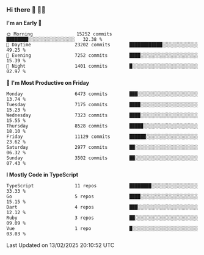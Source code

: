 ### Hi there 👋 🧑‍💻



<!--START_SECTION:waka-->
**I'm an Early 🐤** 

```text
🌞 Morning                15252 commits       ████████░░░░░░░░░░░░░░░░░   32.38 % 
🌆 Daytime                23202 commits       ████████████░░░░░░░░░░░░░   49.25 % 
🌃 Evening                7252 commits        ████░░░░░░░░░░░░░░░░░░░░░   15.39 % 
🌙 Night                  1401 commits        █░░░░░░░░░░░░░░░░░░░░░░░░   02.97 % 
```
📅 **I'm Most Productive on Friday** 

```text
Monday                   6473 commits        ███░░░░░░░░░░░░░░░░░░░░░░   13.74 % 
Tuesday                  7175 commits        ████░░░░░░░░░░░░░░░░░░░░░   15.23 % 
Wednesday                7323 commits        ████░░░░░░░░░░░░░░░░░░░░░   15.55 % 
Thursday                 8528 commits        █████░░░░░░░░░░░░░░░░░░░░   18.10 % 
Friday                   11129 commits       ██████░░░░░░░░░░░░░░░░░░░   23.62 % 
Saturday                 2977 commits        ██░░░░░░░░░░░░░░░░░░░░░░░   06.32 % 
Sunday                   3502 commits        ██░░░░░░░░░░░░░░░░░░░░░░░   07.43 % 
```


**I Mostly Code in TypeScript** 

```text
TypeScript               11 repos            ████████░░░░░░░░░░░░░░░░░   33.33 % 
Go                       5 repos             ████░░░░░░░░░░░░░░░░░░░░░   15.15 % 
Dart                     4 repos             ███░░░░░░░░░░░░░░░░░░░░░░   12.12 % 
Ruby                     3 repos             ██░░░░░░░░░░░░░░░░░░░░░░░   09.09 % 
Vue                      1 repo              █░░░░░░░░░░░░░░░░░░░░░░░░   03.03 % 
```




 Last Updated on 13/02/2025 20:10:52 UTC
<!--END_SECTION:waka-->


